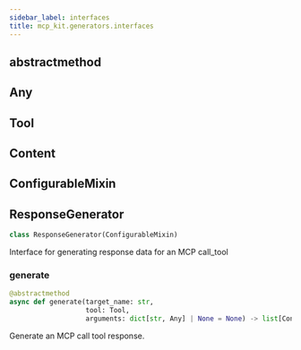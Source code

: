 ```yaml
---
sidebar_label: interfaces
title: mcp_kit.generators.interfaces
---
```


## abstractmethod

## Any

## Tool

## Content

## ConfigurableMixin

## ResponseGenerator

```python
class ResponseGenerator(ConfigurableMixin)
```

Interface for generating response data for an MCP call_tool

### generate

```python
@abstractmethod
async def generate(target_name: str,
                   tool: Tool,
                   arguments: dict[str, Any] | None = None) -> list[Content]
```

Generate an MCP call tool response.

